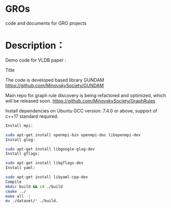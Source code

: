 # GROs
code and documents for GRO projects

# Description：

Demo code for VLDB paper :

Title

The code is developed based library GUNDAM https://github.com/MinovskySociety/GUNDAM

Main repo for graph rule discovery is being refactored and optimized, which will be released soon. https://github.com/MinovskySociety/GraphRules

Install dependencies on Ubuntu
GCC version: 7.4.0 or above, support of c++17 standard required.
```bash
Install mpi:

sudo apt-get install openmpi-bin openmpi-doc libopenmpi-dev
Install glog:

sudo apt-get install libgoogle-glog-dev
Install gflags:

sudo apt-get install libgflags-dev
Install yaml:

sudo apt-get install libyaml-cpp-dev
Compile
mkdir build && cd ./build
cmake ../
make all -j
mv ./dataset/* ./build.

```
